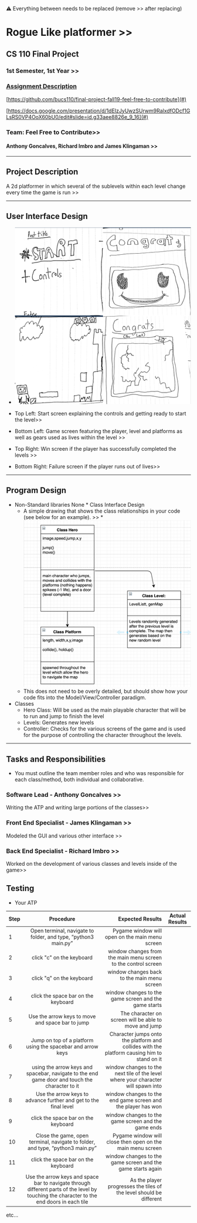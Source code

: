   :warning: Everything between      needs to be replaced (remove    >> after replacing)

#    Rogue Like platformer >>
## CS 110 Final Project
###    1st Semester, 1st Year >>
### [Assignment Description](https://drive.google.com/open?id=1HLIk-539N9KiAAG1224NWpFyEl4RsPVBwtBZ9KbjicE)

 [https://github.com/bucs110/final-project-fall19-feel-free-to-contribute](#)

 [https://docs.google.com/presentation/d/1dEIzJyUwzSUrwm9RalxdfODcf1GLsRS0VP4OoX60bU0/edit#slide=id.g33aee8826e_9_16](#)

### Team:    Feel Free to Contribute>>
####    Anthony Goncalves, Richard Imbro and James Klingaman >>

***

## Project Description
  A 2d platformer in which several of the sublevels within each level change every time the game is run >>

***    

## User Interface Design
* ![class diagram](assets/readMeData/gui_sketch.png)

*    Top Left: Start screen explaining the controls and getting ready to start the level>>
*    Bottom Left: Game screen featuring the player, level and platforms as well as gears used as lives within the level >>
*    Top Right: Win screen if the player has successfully completed the levels >>
*    Bottom Right: Failure screen if the player runs out of lives>>
***        

## Program Design
* Non-Standard libraries
		None
		* Class Interface Design
    *    A simple drawing that shows the class relationships in your code (see below for an example). >>
        * ![class diagram](assets/readMeData/flow_chart.png)
    * This does not need to be overly detailed, but should show how your code fits into the Model/View/Controller paradigm.
* Classes
    * Hero Class: Will be used as the main playable character that will be to run and jump to finish the level
    * Levels: Generates new levels
    * Controller: Checks for the various screens of the game and is used for the purpose of controlling the character throughout the levels.
***

## Tasks and Responsibilities
* You must outline the team member roles and who was responsible for each class/method, both individual and collaborative.

### Software Lead -    Anthony Goncalves >>

   Writing the ATP and writing large portions of the classes>>

### Front End Specialist -    James Klingaman >>

   Modeled the GUI and various other interface >>

### Back End Specialist -    Richard Imbro >>

   Worked on the development of various classes and levels inside of the game>>

## Testing

* Your ATP

| Step                  | Procedure     | Expected Results  | Actual Results |
| ----------------------|:-------------:| -----------------:| -------------- |
|  1  | Open terminal, navigate to folder, and type, “python3 main.py” | Pygame window will open on the main menu screen  |          |
|  2  | click "c" on the keyboard  | window changes from the main menu screen to the control screen |                 |
|  3  | click "q" on the keyboard | window changes back to the main menu screen |                 |
|  4  | click the space bar on the keyboard | window changes to the game screen and the game starts |                 |
|  5  | Use the arrow keys to move and space bar to jump | The character on screen will be able to move and jump |                 |
|  6  | Jump on top of a platform using the spacebar and arrow keys  | Character jumps onto the platform and collides with the platform causing him to stand on it |                 |
|  7  | using the arrow keys and spacebar, navigate to the end game door and touch the character to it | window changes to  the next tile of the level where your character will spawn into |                 |
|  8  | Use the arrow keys to advance further and get to the final level | window changes to the end game screen and the player has won |                 |
|  9  | click the space bar on the keyboard | window changes to the game screen and the game ends |                 |
| 10  | Close the game, open terminal, navigate to folder, and type, “python3 main.py” | Pygame window will close then open on the main menu screen  |          |
| 11  | click the space bar on the keyboard | window changes to the game screen and the game starts again |                 |
| 12  | Use the arrow keys and space bar to navigate through different parts of the level by touching the character to the end doors in each tile | As the player progresses the tiles of the level should be different |                 |


etc...
